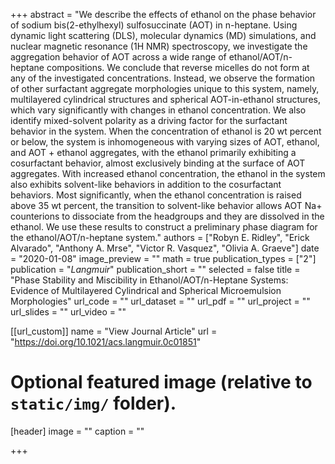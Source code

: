 +++
abstract = "We describe the effects of ethanol on the phase behavior of sodium bis(2-ethylhexyl) sulfosuccinate (AOT) in n-heptane. Using dynamic light scattering (DLS), molecular dynamics (MD) simulations, and nuclear magnetic resonance (1H NMR) spectroscopy, we investigate the aggregation behavior of AOT across a wide range of ethanol/AOT/n-heptane compositions. We conclude that reverse micelles do not form at any of the investigated concentrations. Instead, we observe the formation of other surfactant aggregate morphologies unique to this system, namely, multilayered cylindrical structures and spherical AOT-in-ethanol structures, which vary significantly with changes in ethanol concentration. We also identify mixed-solvent polarity as a driving factor for the surfactant behavior in the system. When the concentration of ethanol is 20 wt percent or below, the system is inhomogeneous with varying sizes of AOT, ethanol, and AOT + ethanol aggregates, with the ethanol primarily exhibiting a cosurfactant behavior, almost exclusively binding at the surface of AOT aggregates. With increased ethanol concentration, the ethanol in the system also exhibits solvent-like behaviors in addition to the cosurfactant behaviors. Most significantly, when the ethanol concentration is raised above 35 wt percent, the transition to solvent-like behavior allows AOT Na+ counterions to dissociate from the headgroups and they are dissolved in the ethanol. We use these results to construct a preliminary phase diagram for the ethanol/AOT/n-heptane system."
authors = ["Robyn E. Ridley", "Erick Alvarado", "Anthony A. Mrse", "Victor R. Vasquez", "Olivia A. Graeve"]
date = "2020-01-08"
image_preview = ""
math = true
publication_types = ["2"]
publication = "*Langmuir*"
publication_short = ""
selected = false
title = "Phase Stability and Miscibility in Ethanol/AOT/n-Heptane Systems: Evidence of Multilayered Cylindrical and Spherical Microemulsion Morphologies"
url_code = ""
url_dataset = ""
url_pdf = ""
url_project = ""
url_slides = ""
url_video = ""

[[url_custom]]
name = "View Journal Article"
url = "https://doi.org/10.1021/acs.langmuir.0c01851"

# Optional featured image (relative to `static/img/` folder).
[header]
image = ""
caption = ""

+++
